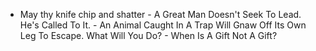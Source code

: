  - May thy knife chip and shatter                                                    - A Great Man Doesn't Seek To Lead. He's Called To It.                              - An Animal Caught In A Trap Will Gnaw Off Its Own Leg To Escape. What Will You Do? - When Is A Gift Not A Gift?
